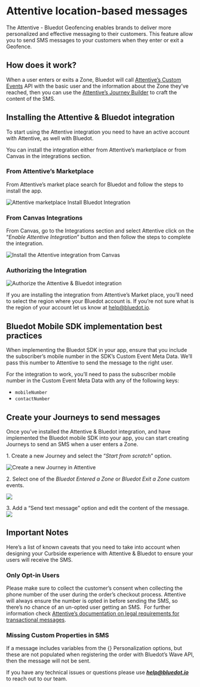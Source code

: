 Attentive location-based messages
=================================

The Attentive - Bluedot Geofencing enables brands to deliver more personalized and effective messaging to their customers. This feature allow you to send SMS messages to your customers when they enter or exit a Geofence.

How does it work?
-----------------

When a user enters or exits a Zone, Bluedot will call [Attentive’s Custom Events](https://docs.attentivemobile.com/openapi/reference/tag/Custom-Events/) API with the basic user and the information about the Zone they’ve reached, then you can use the [Attentive’s Journey Builder](https://www.attentivemobile.com/messaging) to craft the content of the SMS.

Installing the Attentive & Bluedot integration
----------------------------------------------

To start using the Attentive integration you need to have an active account with Attentive, as well with Bluedot. 

You can install the integration either from Attentive’s marketplace or from Canvas in the integrations section.

### From Attentive’s Marketplace

From Attentive’s market place search for Bluedot and follow the steps to install the app.

![Attentive marketplace Install Bluedot Integration](../../assets/Attentive-marketplace-bluedot-integration-1024x529.png)

### From Canvas Integrations

From Canvas, go to the Integrations section and select Attentive click on the “_Enable_ _Attentive Integration_” button and then follow the steps to complete the integration.

![Install the Attentive integration from Canvas](../../assets/attentive_integration_from_canvas-1024x649.png)

### Authorizing the Integration

![Authorize the Attentive & Bluedot integration](../../assets/Authorize_the_attentive__bluedot_integration-1024x1020.png)

If you are installing the integration from Attentive’s Market place, you’ll need to select the region where your Bluedot account is. If you’re not sure what is the region of your account let us know at [help@bluedot.io](mailto:help@bluedot.io).

Bluedot Mobile SDK implementation best practices
------------------------------------------------

When implementing the Bluedot SDK in your app, ensure that you include the subscriber’s mobile number in the SDK’s Custom Event Meta Data. We’ll pass this number to Attentive to send the message to the right user.

For the integration to work, you’ll need to pass the subscriber mobile number in the Custom Event Meta Data with any of the following keys:

*   `mobileNumber`
*   `contactNumber`

Create your Journeys to send messages
-------------------------------------

Once you’ve installed the Attentive & Bluedot integration, and have implemented the Bluedot mobile SDK into your app, you can start creating Journeys to send an SMS when a user enters a Zone. 

1\. Create a new Journey and select the “_Start from scratch_” option.

![Create a new Journey in Attentive](../../assets/Attentive_create_new_journey-1024x745.png)

2\. Select one of the _Bluedot Entered a Zone_ or _Bluedot Exit a Zone_ custom events.

![](../../assets/attentive-geo-trigger-1024x433.jpg)

3\. Add a “Send text message” option and edit the content of the message.  
![](../../assets/attentive_send_message_content-994x1024.png)

Important Notes
--------------

Here’s a list of known caveats that you need to take into account when designing your Curbside experience with Attentive & Bluedot to ensure your users will receive the SMS.

### Only Opt-in Users

Please make sure to collect the customer’s consent when collecting the phone number of the user during the order’s checkout process. Attentive will always ensure the number is opted in before sending the SMS, so there’s no chance of an un-opted user getting an SMS.  For further information check [Attentive’s documentation on legal requirements for transactional messages](https://docs.attentivemobile.com/pages/legal-docs/legal-transactional/).

### Missing Custom Properties in SMS

If a message includes variables from the {} Personalization options, but these are not populated when registering the order with Bluedot’s Wave API, then the message will not be sent. 

If you have any technical issues or questions please use [**_help@bluedot.io_**](mailto:help@bluedot.io) to reach out to our team.